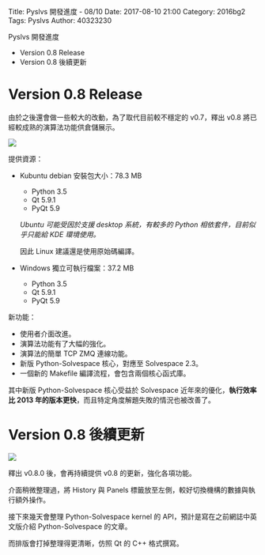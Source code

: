 Title: Pyslvs 開發進度 - 08/10
Date: 2017-08-10 21:00
Category: 2016bg2
Tags: Pyslvs
Author: 40323230

Pyslvs 開發進度

+ Version 0.8 Release
+ Version 0.8 後續更新

<!-- PELICAN_END_SUMMARY -->

Version 0.8 Release
===

由於之後還會做一些較大的改動，為了取代目前較不穩定的 v0.7，釋出 v0.8 將已經較成熟的演算法功能供倉儲展示。

![](https://raw.githubusercontent.com/coursemdetw/project_site_files/gh-pages/files/pyslvs/17_08_10_01.png)

提供資源：

+ Kubuntu debian 安裝包大小：78.3 MB

    * Python 3.5
    * Qt 5.9.1
    * PyQt 5.9

    *Ubuntu 可能受因於支援 desktop 系統，有較多的 Python 相依套件，目前似乎只能給 KDE 環境使用。*

    因此 Linux 建議還是使用原始碼編譯。

+ Windows 獨立可執行檔案：37.2 MB

    * Python 3.5
    * Qt 5.9.1
    * PyQt 5.9

新功能：

+ 使用者介面改進。
+ 演算法功能有了大幅的強化。
+ 演算法的簡單 TCP ZMQ 連線功能。
+ 新版 Python-Solvespace 核心，對應至 Solvespace 2.3。
+ 一個新的 Makefile 編譯流程，會包含兩個核心函式庫。

其中新版 Python-Solvespace 核心受益於 Solvespace 近年來的優化，**執行效率比 2013 年的版本更快**，而且特定角度解題失敗的情況也被改善了。

Version 0.8 後續更新
===

![](https://raw.githubusercontent.com/coursemdetw/project_site_files/gh-pages/files/pyslvs/17_08_10_02.png)

釋出 v0.8.0 後，會再持續提供 v0.8 的更新，強化各項功能。

介面稍微整理過，將 History 與 Panels 標籤放至左側，較好切換機構的數據與執行額外操作。

接下來幾天會整理 Python-Solvespace kernel 的 API，預計是寫在之前網誌中英文版介紹 Python-Solvespace 的文章。

而排版會打掉整理得更清晰，仿照 Qt 的 C++ 格式撰寫。
